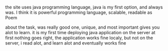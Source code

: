 the site uses java programming language,
java is my first option, and always was.
I think it is powerful programming language, scalable, readable as Poem

about the task, was really good one, unique, and most important gives you alot to learn.
it is my first time deploying java application on the server
at first nothing goes right, the application works fine localy, but not on the server, i read alot, and learn alot and eventually works fine

